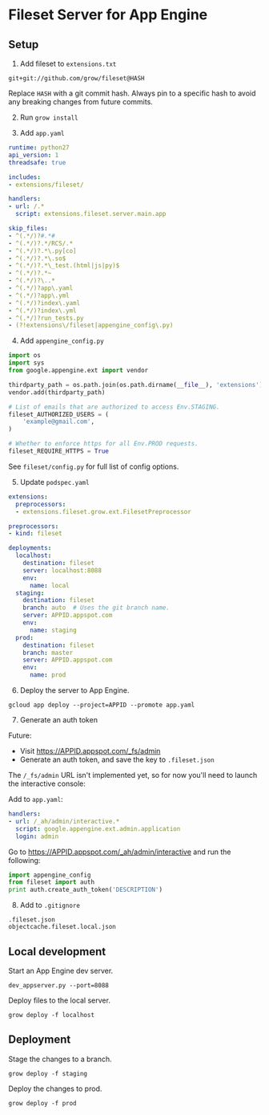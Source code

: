 # Fileset Server for App Engine

## Setup

1) Add fileset to `extensions.txt`

```
git+git://github.com/grow/fileset@HASH
```

Replace `HASH` with a git commit hash. Always pin to a specific hash to avoid
any breaking changes from future commits.

2) Run `grow install`

3) Add `app.yaml`

```yaml
runtime: python27
api_version: 1
threadsafe: true

includes:
- extensions/fileset/

handlers:
- url: /.*
  script: extensions.fileset.server.main.app

skip_files:
- ^(.*/)?#.*#
- ^(.*/)?.*/RCS/.*
- ^(.*/)?.*\.py[co]
- ^(.*/)?.*\.so$
- ^(.*/)?.*\_test.(html|js|py)$
- ^(.*/)?.*~
- ^(.*/)?\..*
- ^(.*/)?app\.yaml
- ^(.*/)?app\.yml
- ^(.*/)?index\.yaml
- ^(.*/)?index\.yml
- ^(.*/)?run_tests.py
- (?!extensions\/fileset|appengine_config\.py)
```

4) Add `appengine_config.py`

```python
import os
import sys
from google.appengine.ext import vendor

thirdparty_path = os.path.join(os.path.dirname(__file__), 'extensions')
vendor.add(thirdparty_path)

# List of emails that are authorized to access Env.STAGING.
fileset_AUTHORIZED_USERS = (
    'example@gmail.com',
)

# Whether to enforce https for all Env.PROD requests.
fileset_REQUIRE_HTTPS = True
```

See `fileset/config.py` for full list of config options.

5) Update `podspec.yaml`

```yaml
extensions:
  preprocessors:
  - extensions.fileset.grow.ext.FilesetPreprocessor

preprocessors:
- kind: fileset

deployments:
  localhost:
    destination: fileset
    server: localhost:8088
    env:
      name: local
  staging:
    destination: fileset
    branch: auto  # Uses the git branch name.
    server: APPID.appspot.com
    env:
      name: staging
  prod:
    destination: fileset
    branch: master
    server: APPID.appspot.com
    env:
      name: prod
```

6) Deploy the server to App Engine.

```
gcloud app deploy --project=APPID --promote app.yaml
```

7) Generate an auth token

Future:

* Visit https://APPID.appspot.com/_fs/admin
* Generate an auth token, and save the key to `.fileset.json`

The `/_fs/admin` URL isn't implemented yet, so for now you'll need to launch
the interactive console:

Add to `app.yaml`:

```yaml
handlers:
- url: /_ah/admin/interactive.*
  script: google.appengine.ext.admin.application
  login: admin
```

Go to https://APPID.appspot.com/_ah/admin/interactive and run the following:

```python
import appengine_config
from fileset import auth
print auth.create_auth_token('DESCRIPTION')
```

8) Add to `.gitignore`

```
.fileset.json
objectcache.fileset.local.json
```


## Local development

Start an App Engine dev server.

```
dev_appserver.py --port=8088
```

Deploy files to the local server.

```
grow deploy -f localhost
```


## Deployment

Stage the changes to a branch.

```
grow deploy -f staging
```

Deploy the changes to prod.

```
grow deploy -f prod
```
